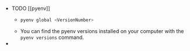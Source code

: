 - TODO [[pyenv]]
	- ```bash
	  pyenv global <VersionNumber>
	  ```
	- You can find the pyenv versions installed on your computer with the `pyenv versions` command.
-
